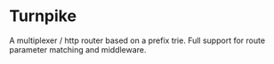 # Turnpike

A multiplexer / http router based on a prefix trie. Full support for route parameter matching and middleware.
